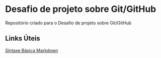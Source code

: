 # Desafio de projeto sobre Git/GitHub
Repositório criado para o Desafio de projeto sobre Git/GitHub

## Links Úteis
[Síntaxe Básica Markdown](http://www.markdownguide.org/basic-syntax/)
